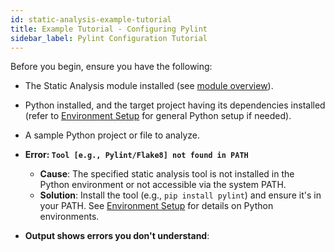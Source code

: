 ```yaml
---
id: static-analysis-example-tutorial
title: Example Tutorial - Configuring Pylint
sidebar_label: Pylint Configuration Tutorial
---
```


Before you begin, ensure you have the following:

- The Static Analysis module installed (see [module overview](../../index.md)).
- Python installed, and the target project having its dependencies installed (refer to [Environment Setup](../../../../development/environment-setup.md) for general Python setup if needed).
- A sample Python project or file to analyze.

- **Error: `Tool [e.g., Pylint/Flake8] not found in PATH`**
  - **Cause**: The specified static analysis tool is not installed in the Python environment or not accessible via the system PATH.
  - **Solution**: Install the tool (e.g., `pip install pylint`) and ensure it's in your PATH. See [Environment Setup](../../../../development/environment-setup.md) for details on Python environments.
- **Output shows errors you don't understand**: